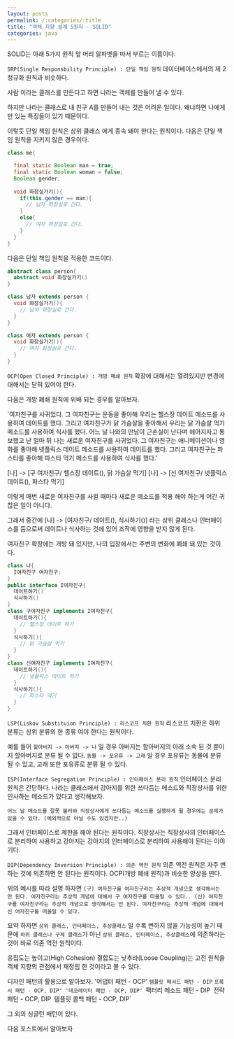 ```yaml
---
layout: posts
permalink: /:categories/:title
title: "객체 지향 설계 5원칙 - SOLID"
categories: java
---
```


SOLID는 아래 5가지 원칙 앞 머리 알파벳을 따서 부르는 이름이다.

`SRP(Single Responsbility Principle) : 단일 책임 원칙`
데이터베이스에서의 제 2정규화 원칙과 비슷하다.

사람 이라는 클래스를 만든다고 하면
나라는 객체를 만들어 낼 수 있다.

하지만 나라는 클래스로 내 친구 A를 만들어 내는 것은 어려운 일이다.
왜냐하면 나에게만 있는 특징들이 있기 때문이다.

이렇듯 단일 책임 원칙은 상위 클래스 에게 종속 돼야 한다는 원칙이다.
다음은 단일 책임 원칙을 지키지 않은 경우이다.
```java
class me{

  final static Boolean man = true;
  final static Boolean woman = false;
  Boolean gender;
  
  void 화장실가기(){
    if(this.gender == man){
      // 남자 화장실로 간다.
    }
    else{
      // 여자 화장실로 간다.
    }
  }
}
```
다음은 단일 책임 원칙을 적용한 코드이다.
```java
abstract class person{
  abstract void 화장실가기()
}

class 남자 extends person {
  void 화장실가기(){
    // 남자 화장실로 간다.
  }
}

class 여자 extends person {
  void 화장실가기(){
    // 여자 화장실로 간다.
  }
}

```

`OCP(Open Closed Principle) : 개방 폐쇄 원칙`
확장에 대해서는 열려있지만 변경에 대해서는 닫혀 있어야 한다.

다음은 개방 폐쇄 원칙에 위배 되는 경우를 알아보자.

`여자친구를 사귀었다. 그 여자친구는 운동을 좋아해 우리는 헬스장 데이트 메소드를 사용하여 데이트를 했다.
그리고 여자친구가 닭 가슴살을 좋아해서 우리는 닭 가슴살 먹기 메소드를 사용하여 식사를 했다.
어느 날 나와의 만남이 근손실이 난다며 헤어지자고 통보했고 난 얼마 뒤 나는 새로운 여자친구를 사귀었다.
그 여자친구는 애니메이션이나 영화를 좋아해 넷플릭스 데이트 메소드를 사용하여 데이트를 했다.
그리고 여자친구는 파스타를 좋아해 파스타 먹기 메소드를 사용하여 식사를 했다.'

[나] -> [구 여자친구/ 헬스장 데이트(), 닭 가슴살 먹기] 
[나] -> [신 여자친구/ 넷플릭스 데이트(), 파스타 먹기]

이렇게 매번 새로운 여자친구를 사귈 때마다 새로운 메소드를 적용 해야 하는게 어간 귀찮은 일이 아니다.

그래서 중간에 [나] -> [여자친구/ 데이트(), 식사하기()] 라는 상위 클래스나 인터페이스를 둠으로써 
데이트나 식사하는 것에 있어 조작에 영향을 받지 않게 된다.

여자친구 확장에는 개방 돼 있지만, 나의 입장에서는 주변의 변화에 폐쇄 돼 있는 것이다.

```java
class 나{
  I여자친구 여자친구;
}
public interface I여자친구{
  데이트하기()
  식사하기()
}
class 구여자친구 implements I여자친구{
  데이트하기(){
    // 헬스장 데이트 하기
  }
  식사하기(){
    // 닭 가슴살 먹기
  }
}
class 신여자친구 implements I여자친구{
  데이트하기(){
    // 넷플릭스 데이트 하기
  }
  식사하기(){
    // 파스타 먹기
  }
}
```

`LSP(Liskov Substituion Principle) : 리스코프 치환 원칙`
리스코프 치환은 하위 분류는 상위 분류의 한 종류 여야 한다는 원칙이다.


예를 들어 `할아버지 -> 아버지 -> 나` 일 경우 아버지는 할아버지의 아래 소속 된 것 뿐이지 할아버지로 분류 될 수 없다.
`동물 -> 포유류 -> 고래` 일 경우 포유류는 동물에 분류 될 수 있고, 고래 또한 포유류로 분류 될 수 있다.




`ISP(Interface Segregation Principle) : 인터페이스 분리 원칙`
인터페이스 분리 원칙은 간단하다.
나라는 클래스에서 강아지를 위한 쓰다듬는 메소드와 직장상사를 위한 인사하는 메소드가 있다고 생각해보자.

`어느 날 메소드를 잘못 불러와 직장상사에게 쓰다듬는 메소드를 실행하게 될 경우에는 문제가 있을 수 있다. (예외적으로 아닐 수도 있겠지만..)`

그래서 인터페이스로 제한을 해야 된다는 원칙이다.
직장상사는 직장상사의 인터페이스로 분리하여 사용하고 강아지는 강아지의 인터페이스로 분리하여 사용해야 된다는 이야기다.

`DIP(Dependency Inversion Principle) : 의존 역전 원칙`
의존 역전 원칙은 자주 변하는 것에 의존하면 안 된다는 원칙이다.
OCP(개방 폐쇄 원칙)과 비슷한 양상을 띤다.

위의 예시를 따라 설명 하자면
`(구) 여자친구를 여자친구라는 추상적 개념으로 생각해서는 안 된다.
여자친구라는 추상적 개념에 대해서 구 여자친구를 떠올릴 수 있다..
(신) 여자친구를 여자친구라는 추상적 개념으로 생각해서는 안 된다.
여자친구라는 추상적 개념에 대해서 신 여자친구를 떠올릴 수 있다.`

요약 하자면 `상위 클래스, 인터페이스, 추상클래스` 일 수록 변하지 않을 가능성이 높기 때문에
`하위 클래스나 구체 클래스`가 아닌 `상위 클래스, 인터페이스, 추상클래스`에 의존하라는 것이 바로 의존 역전 원칙이다.


응집도는 높이고(High Cohesion) 결합도는 낮추라(Loose Coupling)는 고전 원칙을 객체 지향의 관점에서 재정립 한 것이라고 볼 수 있다.


디자인 패턴의 활용으로 알아보자.
'어댑터 패턴 - OCP'
`템플릿 메서드 패턴 - DIP`
`프록시 패턴 - OCP, DIP'
'데코레이터 패턴 - OCP, DIP'
`팩터리 메소드 패턴 - DIP`
`전략 패턴 - OCP, DIP`
`템플릿 콜백 패턴 - OCP, DIP`

그 외의 싱글턴 패턴이 있다.

다음 포스트에서 알아보자




